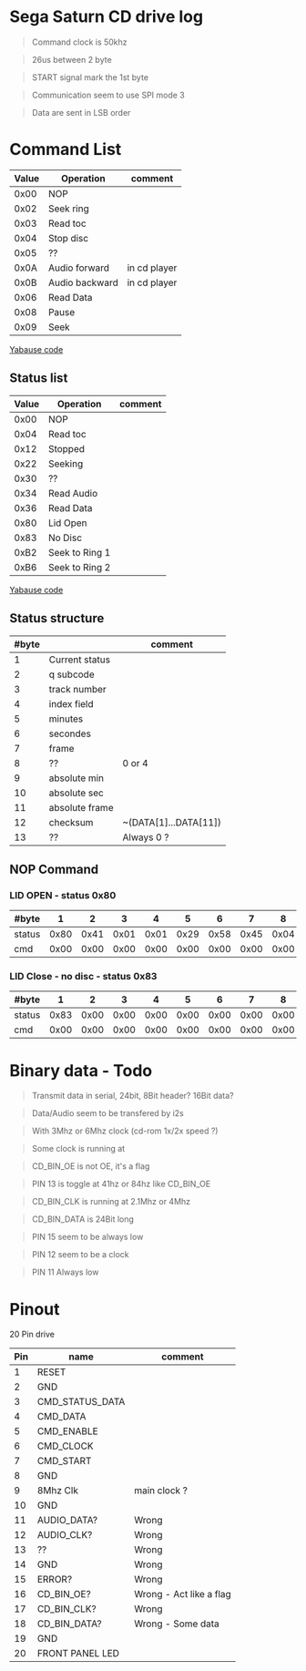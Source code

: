 # Sega Saturn CD drive log

> Command clock is 50khz

> 26us between 2 byte

> START signal mark the 1st byte

> Communication seem to use SPI mode 3 

> Data are sent in LSB order


# Command List

| Value | Operation              | comment       |
| ----- | ---------------------- | ------------  |
|  0x00 | NOP                    |               |
|  0x02 | Seek ring              |               |
|  0x03 | Read toc               |               |
|  0x04 | Stop disc              |               |
|  0x05 | ??                     |               |
|  0x0A | Audio forward          | in cd player  |
|  0x0B | Audio backward         | in cd player  |
|  0x06 | Read Data              |               |
|  0x08 | Pause                  |               |
|  0x09 | Seek                   |               |

[Yabause code](https://github.com/Yabause/yabause/blob/7e38821dbac265490f115e163c523a939acda759/yabause/src/cd_drive.c#L513)

## Status list

| Value | Operation              | comment       |
| ----- | ---------------------- | ------------  |
|  0x00 | NOP                    |               |
|  0x04 | Read toc               |               |
|  0x12 | Stopped                |               |
|  0x22 | Seeking                |               |
|  0x30 | ??                     |               |
|  0x34 | Read Audio             |               |
|  0x36 | Read Data              |               |
|  0x80 | Lid Open               |               |
|  0x83 | No Disc                |               |
|  0xB2 | Seek to Ring 1         |               |
|  0xB6 | Seek to Ring 2         |               |

[Yabause code](https://github.com/Yabause/yabause/blob/7e38821dbac265490f115e163c523a939acda759/yabause/src/cd_drive.c#L83)


## Status structure
| #byte |                        | comment       |
| ----- | ---------------------- | ------------  |
|  1    | Current status         |               |
|  2    | q subcode              |               |
|  3    | track number           |               |
|  4    | index field            |               |
|  5    | minutes                |               |
|  6    | secondes               |               |
|  7    | frame                  |               |
|  8    | ??                     | 0 or 4        |
|  9    | absolute min           |               |
| 10    | absolute sec           |               |
| 11    | absolute frame         |               |
| 12    | checksum               | ~(DATA[1]...DATA[11]) |
| 13    | ??                     | Always 0 ?    |

## NOP Command

### LID OPEN - status 0x80

| #byte  |   1  |   2  |   3  |   4  |   5  |   6  |   7  |   8  |   9  |  10  |  11  |  12  |  13  |
| ------ | ---- | ---- | ---- | ---- | ---- | ---- | ---- | ---- | ---- | ---- | ---- | ---- | ---- |
| status | 0x80 | 0x41 | 0x01 | 0x01 | 0x29 | 0x58 | 0x45 | 0x04 | 0x30 | 0x00 | 0x45 | 0xFD | 0x00 |
| cmd    | 0x00 | 0x00 | 0x00 | 0x00 | 0x00 | 0x00 | 0x00 | 0x00 | 0x00 | 0x00 | 0x00 | 0xFF | 0x00 |

### LID Close - no disc - status 0x83

| #byte  |   1  |   2  |   3  |   4  |   5  |   6  |   7  |   8  |   9  |  10  |  11  |  12  |  13  |
| ------ | ---- | ---- | ---- | ---- | ---- | ---- | ---- | ---- | ---- | ---- | ---- | ---- | ---- |
| status | 0x83 | 0x00 | 0x00 | 0x00 | 0x00 | 0x00 | 0x00 | 0x00 | 0x00 | 0x00 | 0x00 | 0x7C | 0x00 |
| cmd    | 0x00 | 0x00 | 0x00 | 0x00 | 0x00 | 0x00 | 0x00 | 0x00 | 0x00 | 0x00 | 0x00 | 0xFF | 0x00 |


# Binary data - Todo

> Transmit data in serial, 24bit, 8Bit header? 16Bit data?

> Data/Audio seem to be transfered by i2s

> With 3Mhz or 6Mhz clock (cd-rom 1x/2x speed ?)

> Some clock is running at 

> CD_BIN_OE is not OE, it's a flag

> PIN 13 is toggle at 41hz or 84hz like CD_BIN_OE

> CD_BIN_CLK is running at 2.1Mhz or 4Mhz

> CD_BIN_DATA is 24Bit long

> PIN 15 seem to be always low

> PIN 12 seem to be a clock

> PIN 11 Always low

# Pinout
20 Pin drive

| Pin   | name              | comment       |
| ----- | ----------------- | ------------  |
|  1    | RESET             |               |
|  2    | GND               |               |
|  3    | CMD_STATUS_DATA   |               |
|  4    | CMD_DATA          |               |
|  5    | CMD_ENABLE        |               |
|  6    | CMD_CLOCK         |               |
|  7    | CMD_START         |               |
|  8    | GND               |               |
|  9    | 8Mhz Clk          | main clock ?  |
| 10    | GND               |               |
| 11    | AUDIO_DATA?       | Wrong         |
| 12    | AUDIO_CLK?        | Wrong         |
| 13    | ??                | Wrong         |
| 14    | GND               | Wrong         |
| 15    | ERROR?            | Wrong         |
| 16    | CD_BIN_OE?        | Wrong - Act like a flag |
| 17    | CD_BIN_CLK?       | Wrong         |
| 18    | CD_BIN_DATA?      | Wrong - Some data |
| 19    | GND               |               |
| 20    | FRONT PANEL LED   |               |

